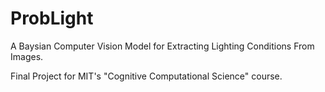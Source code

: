 # ProbLight
A Baysian Computer Vision Model for Extracting Lighting Conditions From Images.

Final Project for MIT's "Cognitive Computational Science" course.
